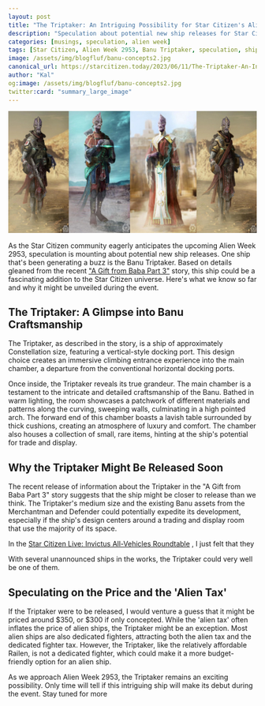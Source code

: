 ```yaml
---
layout: post
title: "The Triptaker: An Intriguing Possibility for Star Citizen's Alien Week 2953"
description: "Speculation about potential new ship releases for Star Citizen's Alien Week 2953. A detailed look at the Banu Triptaker based on the recent 'A Gift from Baba Part 3' story."
categories: [musings, speculation, alien week]
tags: [Star Citizen, Alien Week 2953, Banu Triptaker, speculation, ships]
image: /assets/img/blogfluf/banu-concepts2.jpg
canonical_url: https://starcitizen.today/2023/06/11/The-Triptaker-An-Intriguing-Possibility-for-Star-Citizen's-Alien-Week-2953.html
author: "Kal"
og:image: /assets/img/blogfluf/banu-concepts2.jpg
twitter:card: "summary_large_image"
---
```


![4 Banu standing side by side in a concept art picture](/assets/img/blogfluf/banu-concepts2.jpg)

As the Star Citizen community eagerly anticipates the upcoming Alien Week 2953, speculation is mounting about potential new ship releases. One ship that's been generating a buzz is the Banu Triptaker. Based on details gleaned from the recent ["A Gift from Baba Part 3"](https://robertsspaceindustries.com/comm-link/serialized-fiction/18353-A-Gift-For-Baba-Part-3) story, this ship could be a fascinating addition to the Star Citizen universe. Here's what we know so far and why it might be unveiled during the event.

## The Triptaker: A Glimpse into Banu Craftsmanship

The Triptaker, as described in the story, is a ship of approximately Constellation size, featuring a vertical-style docking port. This design choice creates an immersive climbing entrance experience into the main chamber, a departure from the conventional horizontal docking ports.

Once inside, the Triptaker reveals its true grandeur. The main chamber is a testament to the intricate and detailed craftsmanship of the Banu. Bathed in warm lighting, the room showcases a patchwork of different materials and patterns along the curving, sweeping walls, culminating in a high pointed arch. The forward end of this chamber boasts a lavish table surrounded by thick cushions, creating an atmosphere of luxury and comfort. The chamber also houses a collection of small, rare items, hinting at the ship's potential for trade and display.

## Why the Triptaker Might Be Released Soon

The recent release of information about the Triptaker in the "A Gift from Baba Part 3" story suggests that the ship might be closer to release than we think. The Triptaker's medium size and the existing Banu assets from the Merchantman and Defender could potentially expedite its development, especially if the ship's design centers around a trading and display room that use the majority of its space.

In the [Star Citizen Live: Invictus All-Vehicles Roundtable](https://www.youtube.com/watch?v=LSM8kao5Q6k) , I just felt that they 

With several unannounced ships in the works, the Triptaker could very well be one of them.

## Speculating on the Price and the 'Alien Tax'

If the Triptaker were to be released, I would venture a guess that it might be priced around $350, or $300 if only concepted. While the 'alien tax' often inflates the price of alien ships, the Triptaker might be an exception. Most alien ships are also dedicated fighters, attracting both the alien tax and the dedicated fighter tax. However, the Triptaker, like the relatively affordable Railen, is not a dedicated fighter, which could make it a more budget-friendly option for an alien ship.

As we approach Alien Week 2953, the Triptaker remains an exciting possibility. Only time will tell if this intriguing ship will make its debut during the event. Stay tuned for more
